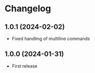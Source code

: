 ﻿# Changelog
## 1.0.1 (2024-02-02)
 - Fixed handling of multiline commands
## 1.0.0 (2024-01-31)
 - First release